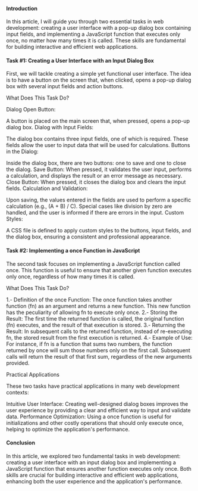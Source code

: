 #### Introduction


In this article, I will guide you through two essential tasks in web development: creating a user interface with a pop-up dialog box containing input fields, and implementing a JavaScript function that executes only once, no matter how many times it is called. These skills are fundamental for building interactive and efficient web applications.

#### Task #1: Creating a User Interface with an Input Dialog Box

First, we will tackle creating a simple yet functional user interface. The idea is to have a button on the screen that, when clicked, opens a pop-up dialog box with several input fields and action buttons.

What Does This Task Do?

Dialog Open Button:

A button is placed on the main screen that, when pressed, opens a pop-up dialog box.
Dialog with Input Fields:

The dialog box contains three input fields, one of which is required. These fields allow the user to input data that will be used for calculations.
Buttons in the Dialog:

Inside the dialog box, there are two buttons: one to save and one to close the dialog.
Save Button: When pressed, it validates the user input, performs a calculation, and displays the result or an error message as necessary.
Close Button: When pressed, it closes the dialog box and clears the input fields.
Calculation and Validation:

Upon saving, the values entered in the fields are used to perform a specific calculation (e.g., (A + B) / C).
Special cases like division by zero are handled, and the user is informed if there are errors in the input.
Custom Styles:

A CSS file is defined to apply custom styles to the buttons, input fields, and the dialog box, ensuring a consistent and professional appearance.

#### Task #2: Implementing a once Function in JavaScript

The second task focuses on implementing a JavaScript function called once. This function is useful to ensure that another given function executes only once, regardless of how many times it is called.

What Does This Task Do?

1.- Definition of the once Function:
The once function takes another function (fn) as an argument and returns a new function.
This new function has the peculiarity of allowing fn to execute only once.
2.- Storing the Result:
The first time the returned function is called, the original function (fn) executes, and the result of that execution is stored.
3.- Returning the Result:
In subsequent calls to the returned function, instead of re-executing fn, the stored result from the first execution is returned.
4.- Example of Use:
For instance, if fn is a function that sums two numbers, the function returned by once will sum those numbers only on the first call. Subsequent calls will return the result of that first sum, regardless of the new arguments provided.

Practical Applications

These two tasks have practical applications in many web development contexts:

Intuitive User Interface: Creating well-designed dialog boxes improves the user experience by providing a clear and efficient way to input and validate data.
Performance Optimization: Using a once function is useful for initializations and other costly operations that should only execute once, helping to optimize the application's performance.

#### Conclusion

In this article, we explored two fundamental tasks in web development: creating a user interface with an input dialog box and implementing a JavaScript function that ensures another function executes only once. Both skills are crucial for building interactive and efficient web applications, enhancing both the user experience and the application's performance.
